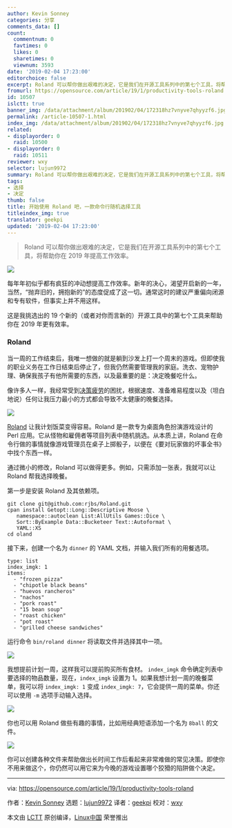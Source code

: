 ```yaml
---
author: Kevin Sonney
categories: 分享
comments_data: []
count:
  commentnum: 0
  favtimes: 0
  likes: 0
  sharetimes: 0
  viewnum: 3593
date: '2019-02-04 17:23:00'
editorchoice: false
excerpt: Roland 可以帮你做出艰难的决定，它是我们在开源工具系列中的第七个工具，将帮助你在 2019 年提高工作效率。
fromurl: https://opensource.com/article/19/1/productivity-tools-roland
id: 10507
islctt: true
banner_img: /data/attachment/album/201902/04/172318hz7vnyve7qhyyzf6.jpg
permalink: /article-10507-1.html
index_img: /data/attachment/album/201902/04/172318hz7vnyve7qhyyzf6.jpg.thumb.jpg
related:
- displayorder: 0
  raid: 10500
- displayorder: 0
  raid: 10511
reviewer: wxy
selector: lujun9972
summary: Roland 可以帮你做出艰难的决定，它是我们在开源工具系列中的第七个工具，将帮助你在 2019 年提高工作效率。
tags:
- 选择
- 决定
thumb: false
title: 开始使用 Roland 吧，一款命令行随机选择工具
titleindex_img: true
translator: geekpi
updated: '2019-02-04 17:23:00'
---
```



> 
> Roland 可以帮你做出艰难的决定，它是我们在开源工具系列中的第七个工具，将帮助你在 2019 年提高工作效率。
> 
> 
> 


![](/data/attachment/album/201902/04/172318hz7vnyve7qhyyzf6.jpg)


每年年初似乎都有疯狂的冲动想提高工作效率。新年的决心，渴望开启新的一年，当然，“抛弃旧的，拥抱新的”的态度促成了这一切。通常这时的建议严重偏向闭源和专有软件，但事实上并不用这样。


这是我挑选出的 19 个新的（或者对你而言新的）开源工具中的第七个工具来帮助你在 2019 年更有效率。


### Roland


当一周的工作结束后，我唯一想做的就是躺到沙发上打一个周末的游戏。但即使我的职业义务在工作日结束后停止了，但我仍然需要管理我的家庭。洗衣、宠物护理、确保我孩子有他所需要的东西，以及最重要的是：决定晚餐吃什么。


像许多人一样，我经常受到[决策疲劳](https://en.wikipedia.org/wiki/Decision_fatigue)的困扰，根据速度、准备难易程度以及（坦白地说）任何让我压力最小的方式都会导致不太健康的晚餐选择。


![](/data/attachment/album/201902/04/172318azmr1rsi2je1xxix.png)


[Roland](https://github.com/rjbs/Roland) 让我计划饭菜变得容易。Roland 是一款专为桌面角色扮演游戏设计的 Perl 应用。它从怪物和雇佣者等项目列表中随机挑选。从本质上讲，Roland 在命令行做的事情就像游戏管理员在桌子上掷骰子，以便在《要对玩家做的坏事全书》中找个东西一样。


通过微小的修改，Roland 可以做得更多。例如，只需添加一张表，我就可以让 Roland 帮我选择晚餐。


第一步是安装 Roland 及其依赖项。



```
git clone git@github.com:rjbs/Roland.git
cpan install Getopt::Long::Descriptive Moose \
   namespace::autoclean List:AllUtils Games::Dice \
   Sort::ByExample Data::Bucketeer Text::Autoformat \
   YAML::XS
cd oland
```

接下来，创建一个名为 `dinner` 的 YAML 文档，并输入我们所有的用餐选项。



```
type: list
index_imgk: 1
items:
  - "frozen pizza"
  - "chipotle black beans"
  - "huevos rancheros"
  - "nachos"
  - "pork roast"
  - "15 bean soup"
  - "roast chicken"
  - "pot roast"
  - "grilled cheese sandwiches"
```

运行命令 `bin/roland dinner` 将读取文件并选择其中一项。


![](/data/attachment/album/201902/04/172318fhldhml5omo5bdno.png)


我想提前计划一周，这样我可以提前购买所有食材。 `index_imgk` 命令确定列表中要选择的物品数量，现在，`index_imgk` 设置为 1。如果我想计划一周的晚餐菜单，我可以将 `index_imgk: 1` 变成 `index_imgk: 7`，它会提供一周的菜单。你还可以使用 `-m` 选项手动输入选择。


![](/data/attachment/album/201902/04/172319inwbvttoth3b3pee.png)


你也可以用 Roland 做些有趣的事情，比如用经典短语添加一个名为 `8ball` 的文件。


![](/data/attachment/album/201902/04/172319pn224zssy6llvnjo.png)


你可以创建各种文件来帮助做出长时间工作后看起来非常难做的常见决策。即使你不用来做这个，你仍然可以用它来为今晚的游戏设置哪个狡猾的陷阱做个决定。




---


via: <https://opensource.com/article/19/1/productivity-tools-roland>


作者：[Kevin Sonney](https://opensource.com/users/ksonney "Kevin Sonney") 选题：[lujun9972](https://github.com/lujun9972) 译者：[geekpi](https://github.com/geekpi) 校对：[wxy](https://github.com/wxy)


本文由 [LCTT](https://github.com/LCTT/TranslateProject) 原创编译，[Linux中国](https://linux.cn/) 荣誉推出